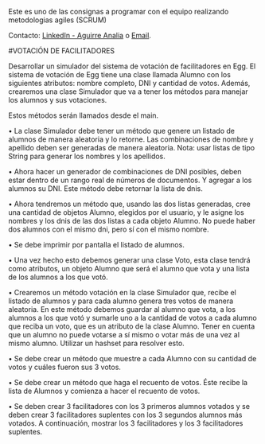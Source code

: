 Este es uno de las consignas a programar con el equipo realizando metodologias agiles (SCRUM)

Contacto:
 [LinkedIn - Aguirre Analia](https://www.linkedin.com/in/analiaaguirre/) o
 [Email](aguirreanalia.dev@gmail.com).

#VOTACIÓN DE FACILITADORES 

Desarrollar un simulador del sistema de votación de facilitadores en Egg.
El sistema de votación de Egg tiene una clase llamada Alumno con los siguientes
atributos: nombre completo, DNI y cantidad de votos. Además, crearemos una clase
Simulador que va a tener los métodos para manejar los alumnos y sus votaciones. 

Estos métodos serán llamados desde el main.

• La clase Simulador debe tener un método que genere un listado de alumnos de
manera aleatoria y lo retorne. Las combinaciones de nombre y apellido deben ser
generadas de manera aleatoria. Nota: usar listas de tipo String para generar los
nombres y los apellidos.

• Ahora hacer un generador de combinaciones de DNI posibles, deben estar
dentro de un rango real de números de documentos. Y agregar a los alumnos su
DNI. Este método debe retornar la lista de dnis.

• Ahora tendremos un método que, usando las dos listas generadas, cree una
cantidad de objetos Alumno, elegidos por el usuario, y le asigne los nombres y los
dnis de las dos listas a cada objeto Alumno. No puede haber dos alumnos con el
mismo dni, pero sí con el mismo nombre.

• Se debe imprimir por pantalla el listado de alumnos.

• Una vez hecho esto debemos generar una clase Voto, esta clase tendrá como
atributos, un objeto Alumno que será el alumno que vota y una lista de los
alumnos a los que votó.

• Crearemos un método votación en la clase Simulador que, recibe el listado de
alumnos y para cada alumno genera tres votos de manera aleatoria. 
En este método debemos guardar al alumno que vota, a los alumnos a los que votó y
sumarle uno a la cantidad de votos a cada alumno que reciba un voto, 
que es un atributo de la clase Alumno. 
Tener en cuenta que un alumno no puede votarse a sí mismo o votar más de una
vez al mismo alumno. Utilizar un hashset para resolver esto.

• Se debe crear un método que muestre a cada Alumno con su cantidad de votos
y cuáles fueron sus 3 votos.

• Se debe crear un método que haga el recuento de votos. Éste recibe la lista de
Alumnos y comienza a hacer el recuento de votos.

• Se deben crear 3 facilitadores con los 3 primeros alumnos votados y se deben
crear 3 facilitadores suplentes con los 3 segundos alumnos más votados. A
continuación, mostrar los 3 facilitadores y los 3 facilitadores suplentes.

